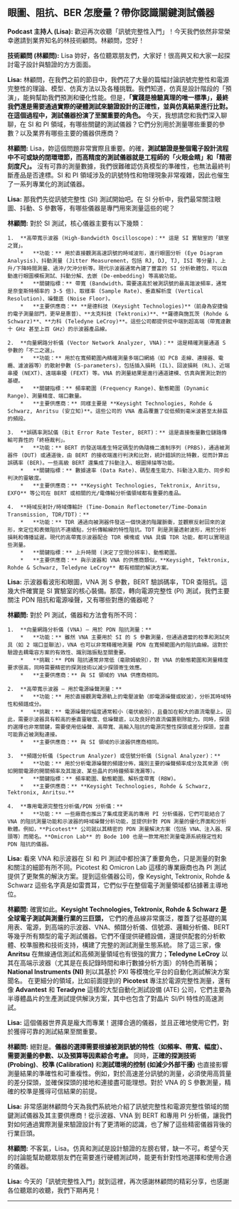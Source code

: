 眼圖、阻抗、BER 怎麼量？帶你認識關鍵測試儀器
---

**Podcast 主持人 (Lisa):** 歡迎再次收聽「訊號完整性入門」！今天我們依然非常榮幸邀請到業界知名的林技術顧問。林顧問，您好！

**技術顧問 (林顧問):** Lisa 妳好，各位聽眾朋友們，大家好！很高興又和大家一起探討電子設計與驗證的方方面面。

**Lisa:** 林顧問，在我們之前的節目中，我們花了大量的篇幅討論訊號完整性和電源完整性的理論、模型、仿真方法以及各種挑戰。我們知道，仿真是設計階段的「預演」，能夠幫助我們預測和優化性能。但是，**「實踐是檢驗真理的唯一標準」，最終我們還是需要通過實際的硬體測試來驗證設計的正確性，並與仿真結果進行比對。在這個過程中，測試儀器扮演了至關重要的角色。** 今天，我想請您和我們深入聊聊，在 SI 和 PI 領域，有哪些關鍵的測試儀器？它們分別用於測量哪些重要的參數？以及業界有哪些主要的儀器供應商？

**林顧問:** Lisa，妳這個問題非常實際且重要。的確，**測試驗證是整個電子設計流程中不可或缺的閉環環節，而高精度的測試儀器就是工程師的「火眼金睛」和「精密刻度尺」。** 沒有可靠的測量數據，我們很難確認仿真模型的準確性，也無法最終判斷產品是否達標。SI 和 PI 領域涉及的訊號特性和物理現象非常複雜，因此也催生了一系列專業化的測試儀器。

**Lisa:** 那我們先從訊號完整性 (SI) 測試開始吧。在 SI 分析中，我們最常關注眼圖、抖動、S 參數等，有哪些儀器是專門用來測量這些的呢？

**林顧問:** 對於 SI 測試，核心儀器主要有以下幾類：

    1.  **高帶寬示波器 (High-Bandwidth Oscilloscope)：** 這是 SI 實驗室的「鎮室之寶」。
        *   **功能：** 用於直接觀測高速訊號的時域波形，進行眼圖分析 (Eye Diagram Analysis)、抖動測量 (Jitter Measurement，包括 RJ, DJ, TJ, ISI 等分量)、上升/下降時間測量、過沖/欠沖分析等。現代示波器通常內建了豐富的 SI 分析軟體包，可以自動進行眼圖模板測試、抖動分解、去嵌 (De-embedding) 等高級功能。
        *   **關鍵指標：** 帶寬 (Bandwidth，需要遠高於被測訊號的最高諧波頻率，通常是奈奎斯特頻率的 3-5 倍)、取樣率 (Sample Rate)、垂直解析度 (Vertical Resolution)、噪聲底 (Noise Floor)。
        *   **主要供應商：** **是德科技 (Keysight Technologies)**（前身為安捷倫的電子測量部門，更早是惠普）、**太克科技 (Tektronix)**、**羅德與施瓦茨 (Rohde & Schwarz)**、**力科 (Teledyne LeCroy)**。這些公司都提供從中端到超高端（帶寬達數十 GHz 甚至上百 GHz）的示波器產品線。

    2.  **向量網路分析儀 (Vector Network Analyzer, VNA)：** 這是精確測量通道 S 參數的「不二之選」。
        *   **功能：** 用於在寬頻範圍內精確測量多端口網絡（如 PCB 走線、連接器、電纜、濾波器等）的散射參數 (S-parameters)，包括插入損耗 (IL)、回波損耗 (RL)、近端串擾 (NEXT)、遠端串擾 (FEXT) 等。VNA 的測量結果是進行通道建模、仿真與實測比對的基礎。
        *   **關鍵指標：** 頻率範圍 (Frequency Range)、動態範圍 (Dynamic Range)、測量精度、端口數量。
        *   **主要供應商：** 同樣主要是 **Keysight Technologies, Rohde & Schwarz, Anritsu (安立知)**。這些公司的 VNA 產品覆蓋了從低頻到毫米波甚至太赫茲的頻段。

    3.  **誤碼率測試儀 (Bit Error Rate Tester, BERT)：** 這是直接衡量數位鏈路傳輸可靠性的「終極裁判」。
        *   **功能：** BERT 的發送端產生特定碼型的偽隨機二進制序列 (PRBS)，通過被測器件 (DUT) 或通道後，由 BERT 的接收端進行判決和比對，統計錯誤的比特數，從而計算出誤碼率 (BER)。一些高級 BERT 還集成了抖動注入、眼圖掃描等功能。
        *   **關鍵指標：** 數據速率 (Data Rate)、碼型產生能力、抖動注入能力、同步和判決的靈敏度。
        *   **主要供應商：** **Keysight Technologies, Tektronix, Anritsu, EXFO** 等公司在 BERT 或相關的光/電傳輸分析儀領域都有重要的產品。

    4.  **時域反射計/時域傳輸計 (Time-Domain Reflectometer/Time-Domain Transmission, TDR/TDT)：**
        *   **功能：** TDR 通過向被測器件發送一個快速的階躍脈衝，並觀察反射回來的波形，來定位和表徵阻抗不連續點，分析傳輸線的特性阻抗。TDT 則是測量透射波形，用於分析損耗和傳播延遲。現代的高帶寬示波器配合 TDR 模塊或 VNA 具備 TDR 功能，都可以實現這些測量。
        *   **關鍵指標：** 上升時間 (決定了空間分辨率)、動態範圍。
        *   **主要供應商：** 與示波器和 VNA 的供應商類似，**Keysight, Tektronix, Rohde & Schwarz, Teledyne LeCroy** 都有相關的解決方案。

**Lisa:** 示波器看波形和眼圖，VNA 測 S 參數，BERT 驗誤碼率，TDR 查阻抗。這幾大件確實是 SI 實驗室的核心裝備。那麼，轉向電源完整性 (PI) 測試，我們主要關注 PDN 阻抗和電源噪聲，又有哪些對應的儀器呢？

**林顧問:** 對於 PI 測試，儀器和方法會有所不同：

    1.  **向量網路分析儀 (VNA) – 用於 PDN 阻抗測量：**
        *   **功能：** 雖然 VNA 主要用於 SI 的 S 參數測量，但通過適當的校準和測試夾具（如 2 端口並聯法），VNA 也可以非常精確地測量 PDN 在寬頻範圍內的阻抗曲線。這對於驗證去耦電容方案的有效性、識別諧振點至關重要。
        *   **挑戰：** PDN 阻抗通常非常低（毫歐姆級別），對 VNA 的動態範圍和測量精度要求很高，同時需要精密的探測技術以減少探頭寄生效應。
        *   **主要供應商：** 與 SI 領域的 VNA 供應商相同。

    2.  **高帶寬示波器 – 用於電源噪聲測量：**
        *   **功能：** 用於直接觀測電源軌上的電壓波動（即電源噪聲或紋波），分析其時域特性和頻譜成分。
        *   **挑戰：** 電源噪聲的幅度通常較小（毫伏級別），且疊加在較大的直流電壓上。因此，需要示波器具有較高的垂直靈敏度、低噪聲底，以及良好的直流偏置剔除能力。同時，探頭的選擇也非常關鍵，需要使用低噪聲、高帶寬、高輸入阻抗的電源完整性探頭或差分探頭，並盡可能靠近被測點連接。
        *   **主要供應商：** 與 SI 領域的示波器供應商相同。

    3.  **頻譜分析儀 (Spectrum Analyzer) 或信號分析儀 (Signal Analyzer)：**
        *   **功能：** 用於分析電源噪聲的頻譜分佈，識別主要的噪聲頻率成分及其來源（例如開關電源的開關頻率及其諧波、某些晶片的時鐘頻率洩漏等）。
        *   **關鍵指標：** 頻率範圍、動態範圍、解析度帶寬 (RBW)。
        *   **主要供應商：** **Keysight Technologies, Rohde & Schwarz, Tektronix, Anritsu.**

    4.  **專用電源完整性分析儀/PDN 分析儀：**
        *   **功能：** 一些廠商也推出了集成度更高的專用 PI 分析儀器，它們可能結合了 VNA 的阻抗測量功能和示波器的時域噪聲分析功能，並提供針對 PDN 測量的優化界面和分析軟體。例如，**Picotest** 公司就以其精密的 PDN 測量解決方案（包括 VNA、注入器、探頭等）而聞名。**Omicron Lab** 的 Bode 100 也是一款常用於測量電源系統穩定性和 PDN 阻抗的儀器。

**Lisa:** 看來 VNA 和示波器在 SI 和 PI 測試中都扮演了重要角色，只是測量的對象和關注的細節有所不同。Picotest 和 Omicron Lab 這樣的專業廠商也為 PI 測試提供了更聚焦的解決方案。提到這些儀器公司，像 Keysight, Tektronix, Rohde & Schwarz 這些名字真是如雷貫耳，它們似乎在整個電子測量領域都佔據著主導地位。

**林顧問:** 確實如此。**Keysight Technologies, Tektronix, Rohde & Schwarz 是全球電子測試與測量行業的三巨頭，** 它們的產品線非常廣泛，覆蓋了從基礎的萬用表、電源，到高端的示波器、VNA、頻譜分析儀、信號源、邏輯分析儀、BERT 等幾乎所有類型的電子測試儀器。它們不僅提供硬體設備，還提供配套的分析軟體、校準服務和技術支持，構建了完整的測試測量生態系統。
    除了這三家，像 **Anritsu** 在無線通信測試和高頻測量領域也有很強的實力；**Teledyne LeCroy** 以其在高端示波器（尤其是在長記錄時間和串行數據分析方面）的特色而著稱；**National Instruments (NI)** 則以其基於 PXI 等模塊化平台的自動化測試解決方案聞名。
    在更細分的領域，比如前面提到的 **Picotest** 專注於電源完整性測量，還有像 **Advantest** 和 **Teradyne** 這樣的大型自動化測試設備 (ATE) 公司，它們主要為半導體晶片的生產測試提供解決方案，其中也包含了對晶片 SI/PI 特性的高速測試。

**Lisa:** 這個儀器世界真是龐大而專業！選擇合適的儀器，並且正確地使用它們，對於獲得可靠的測試結果至關重要。

**林顧問:** 絕對是。**儀器的選擇需要根據被測訊號的特性（如頻率、帶寬、幅度）、需要測量的參數、以及預算等因素綜合考慮。** 同時，**正確的探測技術 (Probing)**、**校準 (Calibration)** 和**測試環境的控制 (如減少外部干擾)** 也直接影響測量結果的準確性和可重複性。例如，對於高速差分訊號的測量，必須使用高質量的差分探頭，並確保探頭的接地和連接盡可能理想。對於 VNA 的 S 參數測量，精確的校準是獲得可信結果的前提。

**Lisa:** 非常感謝林顧問今天為我們系統地介紹了訊號完整性和電源完整性領域的關鍵測試儀器及其主要供應商！從示波器、VNA 到 BERT 和專用 PI 分析儀，讓我們對如何通過實際測量來驗證設計有了更清晰的認識，也了解了這些精密儀器背後的行業巨頭。

**林顧問:** 不客氣，Lisa。仿真和測試是設計驗證的左膀右臂，缺一不可。希望今天的討論能幫助聽眾朋友們在需要進行硬體測試時，能更有針對性地選擇和使用合適的儀器。

**Lisa:** 今天的「訊號完整性入門」就到這裡，再次感謝林顧問的精彩分享，也感謝各位聽眾的收聽，我們下期再見！

---
